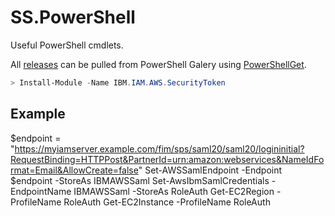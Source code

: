# SS.PowerShell
Useful PowerShell cmdlets.

All [releases](https://www.powershellgallery.com/packages/IBM.IAM.AWS.SecurityToken/) can be pulled from PowerShell Galery using [PowerShellGet](https://www.powershellgallery.com/).
```PowerShell
> Install-Module -Name IBM.IAM.AWS.SecurityToken 
```

## Example
$endpoint = "https://myiamserver.example.com/fim/sps/saml20/saml20/logininitial?RequestBinding=HTTPPost&PartnerId=urn:amazon:webservices&NameIdFormat=Email&AllowCreate=false"
Set-AWSSamlEndpoint -Endpoint $endpoint -StoreAs IBMAWSSaml
Set-AwsIbmSamlCredentials -EndpointName IBMAWSSaml -StoreAs RoleAuth
Get-EC2Region -ProfileName RoleAuth
Get-EC2Instance -ProfileName RoleAuth